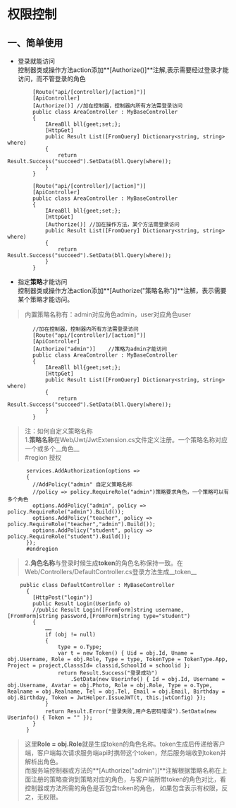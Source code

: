 # 权限控制

## 一、简单使用
* 登录就能访问  
控制器类或操作方法action添加**[Authorize()]**注解,表示需要经过登录才能访问，而不管登录的角色
```       
        [Route("api/[controller]/[action]")]  
        [ApiController]  
        [Authorize()] //加在控制器，控制器内所有方法需登录访问        
        public class AreaController : MyBaseController  
        {
            IAreaBll bll{geet;set;};  
            [HttpGet]  
            public Result List([FromQuery] Dictionary<string, string> where)  
            {  
                return Result.Success("succeed").SetData(bll.Query(where));  
            }      
        }  
```
```
		[Route("api/[controller]/[action]")]  
		[ApiController]  	  	 
		public class AreaController : MyBaseController  
		{  
		    IAreaBll bll{geet;set;};  
		    [HttpGet]    
			[Authorize()] //加在操作方法，某个方法需登录访问            
		    public Result List([FromQuery] Dictionary<string, string> where)  
		    {   
		        return Result.Success("succeed").SetData(bll.Query(where));  
		    }      
		}  
```	
* 指定**策略**才能访问      
控制器类或操作方法action添加**[Authorize("策略名称")]**注解，表示需要某个策略才能访问。
> 内置策略名称有：admin对应角色admin，user对应角色user
```
        //加在控制器，控制器内所有方法需登录访问   
        [Route("api/[controller]/[action]")]   
        [ApiController]   
        [Authorize("admin")]    //策略为admin才能访问   
        public class AreaController : MyBaseController   
        {   
            IAreaBll bll{geet;set;};    
            [HttpGet]   
            public Result List([FromQuery] Dictionary<string, string> where)   
            {   
                return Result.Success("succeed").SetData(bll.Query(where));   
            }           
        }   
```		
> 注：如何自定义策略名称      
> 1.**策略名称**在Web/Jwt/JwtExtension.cs文件定义注册。一个策略名称对应一个或多个__角色__    
>     #region 授权  
```	     
      services.AddAuthorization(options =>        
      {      
		//AddPolicy("admin" 自定义策略名称         
		//policy => policy.RequireRole("admin")策略要求角色，一个策略可以有多个角色    
        options.AddPolicy("admin", policy => policy.RequireRole("admin").Build());    
        options.AddPolicy("teacher", policy => policy.RequireRole("teacher","admin").Build());    
        options.AddPolicy("student", policy => policy.RequireRole("student").Build());    
      });    
      #endregion 
```			  
> 2.**角色名称**与登录时候生成**token**的角色名称保持一致。在Web/Controllers/DefaultController.cs登录方法生成__token__      
```	
    public class DefaultController : MyBaseController     
      {              
        [HttpPost("login")]             
        public Result Login(Userinfo o)     
        //public Result Login([FromForm]string username, [FromForm]string password,[FromForm]string type="student")            
        {      
            ……          
            if (obj != null)        
            {       
                type = o.Type;       
                var t = new Token() { Uid = obj.Id, Uname = obj.Username, Role = obj.Role, Type = type, TokenType = TokenType.App, Project = project,ClasssId= classid,SchoolId = schoolid };           
                return Result.Success("登录成功")          
                    .SetData(new Userinfo() { Id = obj.Id, Username = obj.Username, Avatar = obj.Photo, Role = obj.Role, Type = o.Type, Realname = obj.Realname, Tel = obj.Tel, Email = obj.Email, Birthday = obj.Birthday, Token = JwtHelper.IssueJWT(t, this.jwtConfig) });                            
            }      
            return Result.Error("登录失败,用户名密码错误").SetData(new Userinfo() { Token = "" });     
        }    
	  }  
```			
>  这里**Role = obj.Role**就是生成token的角色名称。token生成后传递给客户端，客户端每次请求服务端api时携带这个token，然后服务端收到token并解析出角色。      
>  而服务端控制器或方法的**[Authorize("admin")]**注解根据策略名称在上面注册的策略查询到策略对应的角色，与客户端所带token的角色对比，看控制器或方法所需的角色是否包含token的角色，
>  如果包含表示有权限，反之，无权限。  
